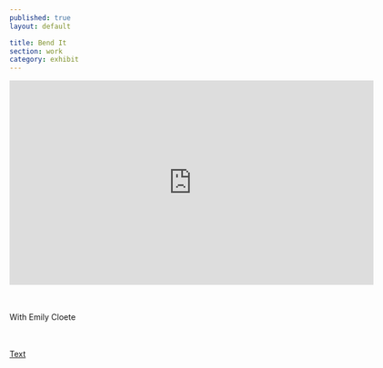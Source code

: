 ```yaml
---
published: true
layout: default

title: Bend It
section: work
category: exhibit
---
```


<iframe src="https://player.vimeo.com/video/167987921" width="640" height="360" frameborder="0" webkitallowfullscreen mozallowfullscreen allowfullscreen></iframe>

<br><br>
With Emily Cloete

<br><br>
<a href="/bend-it">Text</a>
